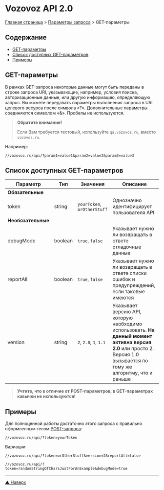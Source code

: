 # <a name="up"/>Vozovoz API 2.0

[Главная страница](/README.md) > [Параметры запроса](index.md) > GET-параметры

Содержание
----------

* [GET-параметры](#get)
* [Список доступных GET-параметров](#list)
* [Примеры](#example)

## <a name="get"/>GET-параметры

В рамках GET-запроса некоторые данные могут быть переданы в строке запроса URI, указывающие, например, условия поиска, авторизационные данные, или другую информацию, определяющую запрос.
Вы можете передавать параметры выполнения запроса в URI целевого ресурса после символа «?». Дополнительные параметры соединяются символом «&». Пробелы не используются.

> **Обратите внимание!**
>
> Если Вам требуется тестовый, используйте `qa.vozovoz.ru`, вместо `vozovoz.ru`.

Например:
```
//vozovoz.ru/api/?param1=value1&param2=value2&param3=value3
```


## <a name="list"/>Список доступных GET-параметров

| Параметр | Тип | Значения | Описание |
| -------- | --- | -------- | -------- |
| **Обязательные**
| token | string | `yourToken`, `orOtherStuff` | Однозначно идентифицирует пользователя API |
| **Необязательные**
| debugMode | boolean | `true`, `false` | Указывает нужно ли возвращать в ответе отладочные данные |
| reportAll | boolean | `true`, `false` | Указывает нужно ли возвращать в ответе списки ошибок и предупреждений, если таковые имеются |
| version | string | `2`, `2.0`, `1`, `1.1` | Указывает версию API, которую необходимо использовать. **На данный момент активна версия 2.0** или просто 2. Версия 1.0 вызывается по тому же алгоритму, что и раньше |

>**Учтите, что в отличие от POST-параметров, в GET-параметрах кавычки не используются!**

## <a name="example"/>Примеры

Для полноценной работы достаточно этого запроса c правильно оформленным телом [POST-запроса](post.md):
```
//vozovoz.ru/api/?token=yourToken
```

Вариации
```
//vozovoz.ru/api/?token=orOtherStuff&version=2&reportAll=false
```
```
//vozovoz.ru/api/?token=randomStringOfCharsJustForAnExample&debugMode=true
```

***
[▲ Наверх](#up)